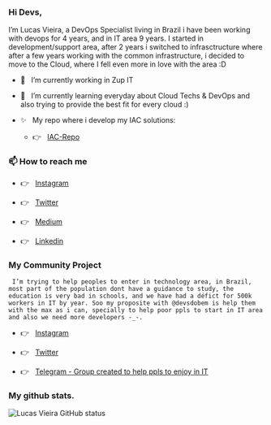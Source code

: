 ### Hi Devs,

I’m Lucas Vieira, a DevOps Specialist living in Brazil i have been working with devops for 4 years, and in IT area 9 years. I started in development/support area, after 2 years i switched to infrasctructure where after a few years working with the common infrastructure, i decided to move to the Cloud, where I fell even more in love with the area :D


- 🔭 &nbsp; I’m currently working in Zup IT

- 🌱 &nbsp; I’m currently learning everyday about Cloud Techs & DevOps and also trying to provide the best fit for every cloud :)

- ✨ &nbsp; My repo where i develop my IAC solutions:

     - 👉 &nbsp; [IAC-Repo](https://github.com/lucasp0r/lucasp0r-iac-public.git)

### 📫 How to reach me 

  - 👉 &nbsp; [Instagram](https://instagram.com/lucasp0r)

  - 👉 &nbsp; [Twitter](https://twitter.com/lucasp0rV2)

  - 👉 &nbsp; [Medium](https://lucasmarcelinovieira.medium.com/)

  - 👉 &nbsp; [Linkedin](https://www.linkedin.com/in/lucasvieirap0r/)

### My Community Project

     I’m trying to help peoples to enter in technology area, in Brazil, most part of the population dont have a guidance to study, the education is very bad in schools, and we have had a défict for 500k workers in IT by year. Soo my proposite with @devsdobem is help them with the max as i can, specially to help poor ppls to start in IT area and also we need more developers -_-.



  - 👉 &nbsp; [Instagram](https://www.instagram.com/devsdobem/)

  - 👉 &nbsp; [Twitter](https://twitter.com/devsdobem/)
  
  - 👉 &nbsp; [Telegram - Group created to help ppls to enjoy in IT](https://t.me/joinchat/Cd-SEALZeg9iZWY5)


### My github stats.


![Lucas Vieira GitHub status](https://github-readme-stats.vercel.app/api/?username=lucasp0r&count_private=true&show_icons=true&theme=dark)



<!--
**lucasp0r/lucasp0r** is a ✨ _special_ ✨ repository because its `README.md` (this file) appears on your GitHub profile.

Here are some ideas to get you started:

- 🔭 I’m currently working on ...
- 🌱 I’m currently learning ...
- 👯 I’m looking to collaborate on ...
- 🤔 I’m looking for help with ...
- 💬 Ask me about ...
- 📫 How to reach me: ...
- 😄 Pronouns: ...
- ⚡ Fun fact: ...
-->
